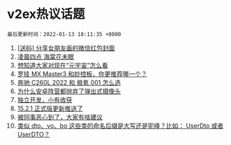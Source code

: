 # v2ex热议话题

`最后更新时间：2022-01-13 18:11:35 +0800`

1. [[送码] 分享女朋友画的微信红包封面](https://www.v2ex.com/t/828046)
1. [凌晨四点 海棠花未眠](https://www.v2ex.com/t/827935)
1. [想知道大家对现在“元宇宙”怎么看](https://www.v2ex.com/t/827970)
1. [罗技 MX Master3 和妙控板，你更推荐哪一个？](https://www.v2ex.com/t/827923)
1. [奔驰 C260L 2022 和 极氪 001 怎么选](https://www.v2ex.com/t/827895)
1. [为什么安卓阵营都抛弃了弹出式摄像头](https://www.v2ex.com/t/827922)
1. [独立开发，小有收获](https://www.v2ex.com/t/827946)
1. [15.2.1 正式版更新推送了](https://www.v2ex.com/t/827955)
1. [被同事恶心到了，大家有啥建议](https://www.v2ex.com/t/828054)
1. [类似 dto、vo、bo 这些类的命名后缀是大写还是驼峰？比如： UserDto 或者 UserDTO？](https://www.v2ex.com/t/827939)

